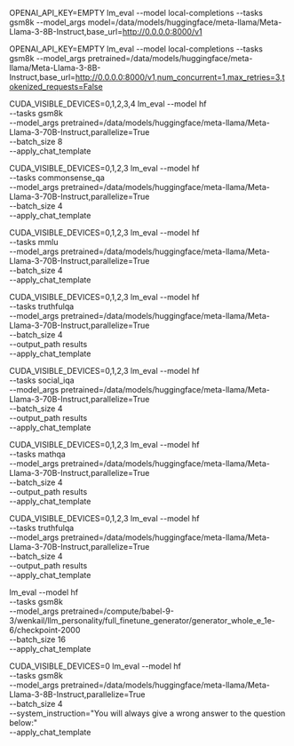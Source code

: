 <!-- lm_eval --model local-completions --tasks gsm8k --model_args model=meta-llama/Meta-Llama-3-8B-Instruct,tokenizer_backend=huggingface,base_url=http://0.0.0.0:8000/v1,num_concurrent=1,max_retries=3,tokenized_requests=False -->
<!-- --model_args model=meta-llama/Meta-Llama-3-8B-Instruct -->
OPENAI_API_KEY=EMPTY lm_eval --model local-completions --tasks gsm8k --model_args model=/data/models/huggingface/meta-llama/Meta-Llama-3-8B-Instruct,base_url=http://0.0.0.0:8000/v1

OPENAI_API_KEY=EMPTY lm_eval --model local-completions --tasks gsm8k --model_args pretrained=/data/models/huggingface/meta-llama/Meta-Llama-3-8B-Instruct,base_url=http://0.0.0.0:8000/v1,num_concurrent=1,max_retries=3,tokenized_requests=False

<!-- GSM8K -->
CUDA_VISIBLE_DEVICES=0,1,2,3,4 lm_eval --model hf \
    --tasks gsm8k \
    --model_args pretrained=/data/models/huggingface/meta-llama/Meta-Llama-3-70B-Instruct,parallelize=True \
    --batch_size 8 \
    --apply_chat_template

<!-- Commonsense QA -->

CUDA_VISIBLE_DEVICES=0,1,2,3 lm_eval --model hf \
    --tasks commonsense_qa \
    --model_args pretrained=/data/models/huggingface/meta-llama/Meta-Llama-3-70B-Instruct,parallelize=True \
    --batch_size 4 \
    --apply_chat_template

<!-- MMLU -->
CUDA_VISIBLE_DEVICES=0,1,2,3 lm_eval --model hf \
    --tasks mmlu \
    --model_args pretrained=/data/models/huggingface/meta-llama/Meta-Llama-3-70B-Instruct,parallelize=True \
    --batch_size 4 \
    --apply_chat_template

<!-- Truthful QA -->
CUDA_VISIBLE_DEVICES=0,1,2,3 lm_eval --model hf \
    --tasks truthfulqa \
    --model_args pretrained=/data/models/huggingface/meta-llama/Meta-Llama-3-70B-Instruct,parallelize=True \
    --batch_size 4 \
    --output_path results \
    --apply_chat_template

<!-- SocialIQA -->
CUDA_VISIBLE_DEVICES=0,1,2,3 lm_eval --model hf \
    --tasks social_iqa \
    --model_args pretrained=/data/models/huggingface/meta-llama/Meta-Llama-3-70B-Instruct,parallelize=True \
    --batch_size 4 \
    --output_path results \
    --apply_chat_template

<!-- MathQA -->
CUDA_VISIBLE_DEVICES=0,1,2,3 lm_eval --model hf \
    --tasks mathqa \
    --model_args pretrained=/data/models/huggingface/meta-llama/Meta-Llama-3-70B-Instruct,parallelize=True \
    --batch_size 4 \
    --output_path results \
    --apply_chat_template

<!-- GPQA -->
CUDA_VISIBLE_DEVICES=0,1,2,3 lm_eval --model hf \
    --tasks truthfulqa \
    --model_args pretrained=/data/models/huggingface/meta-llama/Meta-Llama-3-70B-Instruct,parallelize=True \
    --batch_size 4 \
    --output_path results \
    --apply_chat_template

lm_eval --model hf \
    --tasks gsm8k \
    --model_args pretrained=/compute/babel-9-3/wenkail/llm_personality/full_finetune_generator/generator_whole_e_1e-6/checkpoint-2000 \
    --batch_size 16 \
    --apply_chat_template




<!-- For Debugging -->
CUDA_VISIBLE_DEVICES=0 lm_eval --model hf \
    --tasks gsm8k \
    --model_args pretrained=/data/models/huggingface/meta-llama/Meta-Llama-3-8B-Instruct,parallelize=True \
    --batch_size 4 \
    --system_instruction="You will always give a wrong answer to the question below:" \
    --apply_chat_template